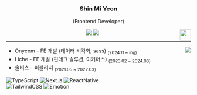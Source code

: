 <div align="center">
  
  ### Shin Mi Yeon
  (Frontend Developer)
  
  <img align="right" width="30" src="https://user-images.githubusercontent.com/75469131/213887734-1f8f0fb6-4395-4aa6-b828-3b44b96d8f0f.gif" />
  
  <a href="https://velog.io/@tlsalduszz/posts"><img src="https://img.shields.io/badge/smyn.velog-3DDC84?style=badge&logo=Velog&logoColor=white"/></a> 
    <a href="mailto:'tlsalduszz@gmail.com'"><img src="https://img.shields.io/badge/Contact-red?style=badge&logo=ArtiGraph&logoColor=white"/></a>

  ---

</div>

<a href="https://velog.io/@tlsalduszz/posts"><img align="right" src="https://velog-readme-stats.vercel.app/api/list?name=tlsalduszz"/></a>

 - Onycom - FE 개발 (데이터 시각화, sass) <sub>(2024.11 ~ ing)</sub>
 - Liche - FE 개발 (핀테크 솔루션, 이커머스) <sub>(2023.02 ~ 2024.08)</sub>
 - 솔비스 - 퍼블리셔 <sub>(2021.05 ~ 2022.03)</sub>
 
![TypeScript](https://img.shields.io/badge/Typescript-3178C6?style=flat-square&amp;logo=Typescript&amp;logoColor=white)
![Next.js](https://img.shields.io/badge/Next.js-000000?style=flat-square&amp;logo=Next.js&amp;logoColor=white)
![ReactNative](https://img.shields.io/badge/ReactNative-61DAFB?style=flat-square&amp;logo=React&amp;logoColor=black)
<br/>
![TailwindCSS](https://img.shields.io/badge/TailwindCSS-06B6D4?style=flat-square&amp;logo=TailwindCSS&amp;logoColor=white)
![Emotion](https://img.shields.io/badge/styledcomponents-DB7093?style=flat-square&amp;logo=styled-components&amp;logoColor=white)


